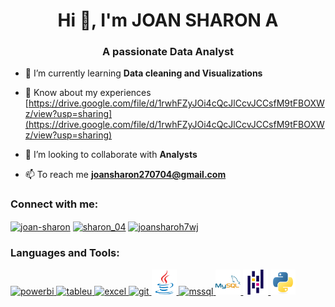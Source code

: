 <h1 align="center">Hi 👋, I'm JOAN SHARON A</h1>
<h3 align="center">A passionate Data Analyst</h3>

- 🌱 I’m currently learning **Data cleaning and Visualizations**

- 📄 Know about my experiences [https://drive.google.com/file/d/1rwhFZyJOi4cQcJlCcvJCCsfM9tFBOXWz/view?usp=sharing](https://drive.google.com/file/d/1rwhFZyJOi4cQcJlCcvJCCsfM9tFBOXWz/view?usp=sharing)

- 🤝 I’m looking to collaborate with **Analysts**

- 📫 To reach me **joansharon270704@gmail.com**

<h3 align="left">Connect with me:</h3>
<p align="left">
<a href="https://linkedin.com/in/joan-sharon" target="blank"><img align="center" src="https://raw.githubusercontent.com/rahuldkjain/github-profile-readme-generator/master/src/images/icons/Social/linked-in-alt.svg" alt="joan-sharon" height="30" width="40" /></a>
<a href="https://www.leetcode.com/sharon_04" target="blank"><img align="center" src="https://raw.githubusercontent.com/rahuldkjain/github-profile-readme-generator/master/src/images/icons/Social/leet-code.svg" alt="sharon_04" height="30" width="40" /></a>
<a href="https://auth.geeksforgeeks.org/user/joansharoh7wj" target="blank"><img align="center" src="https://raw.githubusercontent.com/rahuldkjain/github-profile-readme-generator/master/src/images/icons/Social/geeks-for-geeks.svg" alt="joansharoh7wj" height="30" width="40" /></a>
</p>

<h3 align="left">Languages and Tools:</h3>
<p align="left"> <a href="https://www.datacamp.com/blog/all-about-power-bi" target="_blank" rel="noreferrer"> <img src="https://images.datacamp.com/image/upload/v1724169856/image_ff55d03003.png" alt="powerbi" width="40" height="40"/> </a><a href="<a href="https://www.selectdistinct.co.uk/business-analytics-technologies/tableau-overview/" target="_blank" rel="noreferrer"> <img src="https://www.selectdistinct.co.uk/wp-content/uploads/2023/03/Tableau-logo-removebg-preview.png" alt="tableu" width="40" height="40"/> </a><a href="https://www.veryicon.com/icons/application/skills-section/microsoft-excel-10.html" rel="noreferrer"> <img src="https://icons.veryicon.com/png/o/application/skills-section/microsoft-excel-10.png" alt="excel" width="40" height="40"/> </a><a href="https://git-scm.com/" target="_blank" rel="noreferrer"> <img src="https://www.vectorlogo.zone/logos/git-scm/git-scm-icon.svg" alt="git" width="40" height="40"/> </a> <a href="https://www.java.com" target="_blank" rel="noreferrer"> <img src="https://raw.githubusercontent.com/devicons/devicon/master/icons/java/java-original.svg" alt="java" width="40" height="40"/> </a> <a href="https://www.microsoft.com/en-us/sql-server" target="_blank" rel="noreferrer"> <img src="https://www.svgrepo.com/show/303229/microsoft-sql-server-logo.svg" alt="mssql" width="40" height="40"/> </a> <a href="https://www.mysql.com/" target="_blank" rel="noreferrer"> <img src="https://raw.githubusercontent.com/devicons/devicon/master/icons/mysql/mysql-original-wordmark.svg" alt="mysql" width="40" height="40"/> </a> <a href="https://pandas.pydata.org/" target="_blank" rel="noreferrer"> <img src="https://raw.githubusercontent.com/devicons/devicon/2ae2a900d2f041da66e950e4d48052658d850630/icons/pandas/pandas-original.svg" alt="pandas" width="40" height="40"/> </a> <a href="https://www.python.org" target="_blank" rel="noreferrer"> <img src="https://raw.githubusercontent.com/devicons/devicon/master/icons/python/python-original.svg" alt="python" width="40" height="40"/> </a></p>
